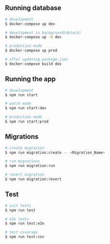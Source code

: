 ## Running database

```bash
# development
$ docker-compose up dev

# development in background(detach)
$ docker-compose up -d dev

# production mode
$ docker-compose up prod

# after updating package.json
$ docker-compose build dev
```

## Running the app

```bash
# development
$ npm run start

# watch mode
$ npm run start:dev

# production mode
$ npm run start:prod
```

## Migrations

```bash
# create migration
$ npm run migration:create -- <Migration_Name>

# run migrations
$ npm run migration:run

# revert migration
$ npm run migration:revert
```

## Test

```bash
# unit tests
$ npm run test

# e2e tests
$ npm run test:e2e

# test coverage
$ npm run test:cov
```
